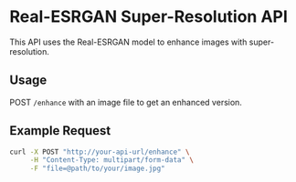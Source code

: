 
# Real-ESRGAN Super-Resolution API

This API uses the Real-ESRGAN model to enhance images with super-resolution.

## Usage

POST `/enhance` with an image file to get an enhanced version.

## Example Request

```bash
curl -X POST "http://your-api-url/enhance" \
     -H "Content-Type: multipart/form-data" \
     -F "file=@path/to/your/image.jpg"
